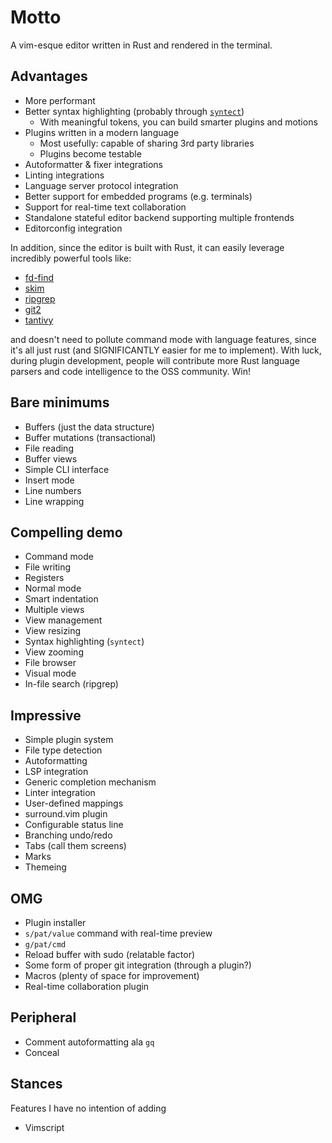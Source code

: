 # Motto
A vim-esque editor written in Rust and rendered in the terminal.

## Advantages
- More performant
- Better syntax highlighting (probably through
  [`syntect`](https://crates.io/crates/syntect))
  - With meaningful tokens, you can build smarter plugins and motions
- Plugins written in a modern language
  - Most usefully: capable of sharing 3rd party libraries
  - Plugins become testable
- Autoformatter & fixer integrations
- Linting integrations
- Language server protocol integration
- Better support for embedded programs (e.g. terminals)
- Support for real-time text collaboration
- Standalone stateful editor backend supporting multiple frontends
- Editorconfig integration

In addition, since the editor is built with Rust, it can easily leverage incredibly powerful tools like:
- [fd-find](https://crates.io/crates/fd-find)
- [skim](https://crates.io/crates/skim)
- [ripgrep](https://crates.io/crates/ripgrep)
- [git2](https://crates.io/crates/git2)
- [tantivy](https://crates.io/crates/tantivy)

and doesn't need to pollute command mode with language features, since it's all just rust (and SIGNIFICANTLY easier for me to implement). With luck, during plugin development, people will contribute more Rust language parsers and code intelligence to the OSS community. Win!

## Bare minimums
- Buffers (just the data structure)
- Buffer mutations (transactional)
- File reading
- Buffer views
- Simple CLI interface
- Insert mode
- Line numbers
- Line wrapping

## Compelling demo
- Command mode
- File writing
- Registers
- Normal mode
- Smart indentation
- Multiple views
- View management
- View resizing
- Syntax highlighting (`syntect`)
- View zooming
- File browser
- Visual mode
- In-file search (ripgrep)

## Impressive
- Simple plugin system
- File type detection
- Autoformatting
- LSP integration
- Generic completion mechanism
- Linter integration
- User-defined mappings
- surround.vim plugin
- Configurable status line
- Branching undo/redo
- Tabs (call them screens)
- Marks
- Themeing

## OMG
- Plugin installer
- `s/pat/value` command with real-time preview
- `g/pat/cmd`
- Reload buffer with sudo (relatable factor)
- Some form of proper git integration (through a plugin?)
- Macros (plenty of space for improvement)
- Real-time collaboration plugin

## Peripheral
- Comment autoformatting ala `gq`
- Conceal

## Stances
Features I have no intention of adding

- Vimscript
